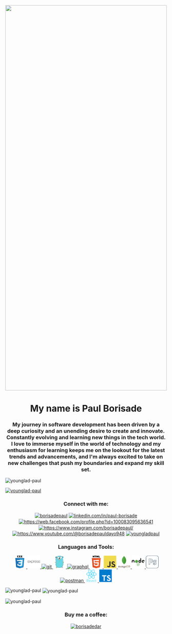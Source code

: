 <p align="center">
<img src="https://media1.tenor.com/m/6aSncIN19j8AAAAC/banner.gif" align="center" style="width: 100%; height: 30vh;" />
</p>
<h1 align="center">My name is Paul Borisade</h1>
<h3 align="center">My journey in software development has been driven by a deep curiosity and an unending desire to create and innovate. Constantly evolving and learning new things in the tech world. I love to immerse myself in the world of technology and my enthusiasm for learning keeps me on the lookout for the latest trends and advancements, and I'm always excited to take on new challenges that push my boundaries and expand my skill set.</h3>

<p align="left"> <img src="https://komarev.com/ghpvc/?username=younglad-paul&label=Profile%20views&color=0e75b6&style=flat" alt="younglad-paul" /> </p>

<p align="left"> <a href="https://github.com/ryo-ma/github-profile-trophy"><img src="https://github-profile-trophy.vercel.app/?username=younglad-paul" alt="younglad-paul" /></a> </p>

<h3 align="center">Connect with me:</h3>
<p align="center">
<a href="https://twitter.com/borisadepaul" target="blank"><img align="center" src="https://raw.githubusercontent.com/rahuldkjain/github-profile-readme-generator/master/src/images/icons/Social/twitter.svg" alt="borisadepaul" height="30" width="40" /></a>
<a href="https://linkedin.com/in/paul-borisade" target="blank"><img align="center" src="https://raw.githubusercontent.com/rahuldkjain/github-profile-readme-generator/master/src/images/icons/Social/linked-in-alt.svg" alt="linkedin.com/in/paul-borisade" height="30" width="40" /></a>
<a href="https://fb.com/profile.php?id=100083095636541" target="blank"><img align="center" src="https://raw.githubusercontent.com/rahuldkjain/github-profile-readme-generator/master/src/images/icons/Social/facebook.svg" alt="https://web.facebook.com/profile.php?id=100083095636541" height="30" width="40" /></a>
<a href="https://instagram.com/borisadepaul/" target="blank"><img align="center" src="https://raw.githubusercontent.com/rahuldkjain/github-profile-readme-generator/master/src/images/icons/Social/instagram.svg" alt="https://www.instagram.com/borisadepaul/" height="30" width="40" /></a>
<a href="https://www.youtube.com/@borisadepauldayo948" target="blank"><img align="center" src="https://raw.githubusercontent.com/rahuldkjain/github-profile-readme-generator/master/src/images/icons/Social/youtube.svg" alt="https://www.youtube.com/@borisadepauldayo948" height="30" width="40" /></a>
<a href="https://discord.gg/youngladpaul" target="blank"><img align="center" src="https://raw.githubusercontent.com/rahuldkjain/github-profile-readme-generator/master/src/images/icons/Social/discord.svg" alt="youngladpaul" height="30" width="40" /></a>
</p>


<h3 align="center">Languages and Tools:</h3>
<p align="center"> 
  <a href="https://www.w3schools.com/css/" target="_blank" rel="noreferrer"> 
    <img src="https://raw.githubusercontent.com/devicons/devicon/master/icons/css3/css3-original-wordmark.svg" alt="css3" width="40" height="40"/> 
  </a> 
  <a href="https://expressjs.com" target="_blank" rel="noreferrer"> 
    <img src="https://raw.githubusercontent.com/devicons/devicon/master/icons/express/express-original-wordmark.svg" alt="express" width="40" height="40"/> 
  </a> 
  <a href="https://git-scm.com/" target="_blank" rel="noreferrer"> 
    <img src="https://www.vectorlogo.zone/logos/git-scm/git-scm-icon.svg" alt="git" width="40" height="40"/> 
  </a> 
  <a href="https://golang.org" target="_blank" rel="noreferrer"> 
    <img src="https://raw.githubusercontent.com/devicons/devicon/master/icons/go/go-original.svg" alt="go" width="40" height="40"/> 
  </a> 
  <a href="https://graphql.org" target="_blank" rel="noreferrer"> 
    <img src="https://www.vectorlogo.zone/logos/graphql/graphql-icon.svg" alt="graphql" width="40" height="40"/> 
  </a> 
  <a href="https://www.w3.org/html/" target="_blank" rel="noreferrer"> 
    <img src="https://raw.githubusercontent.com/devicons/devicon/master/icons/html5/html5-original-wordmark.svg" alt="html5" width="40" height="40"/> 
  </a> 
  <a href="https://developer.mozilla.org/en-US/docs/Web/JavaScript" target="_blank" rel="noreferrer"> 
    <img src="https://raw.githubusercontent.com/devicons/devicon/master/icons/javascript/javascript-original.svg" alt="javascript" width="40" height="40"/> 
  </a> 
  <a href="https://www.mongodb.com/" target="_blank" rel="noreferrer"> 
    <img src="https://raw.githubusercontent.com/devicons/devicon/master/icons/mongodb/mongodb-original-wordmark.svg" alt="mongodb" width="40" height="40"/> 
  </a> 
  <a href="https://nodejs.org" target="_blank" rel="noreferrer"> 
    <img src="https://raw.githubusercontent.com/devicons/devicon/master/icons/nodejs/nodejs-original-wordmark.svg" alt="nodejs" width="40" height="40"/> 
  </a> 
  <a href="https://www.photoshop.com/en" target="_blank" rel="noreferrer"> 
    <img src="https://raw.githubusercontent.com/devicons/devicon/master/icons/photoshop/photoshop-line.svg" alt="photoshop" width="40" height="40"/> 
  </a> 
  <a href="https://postman.com" target="_blank" rel="noreferrer"> 
    <img src="https://www.vectorlogo.zone/logos/getpostman/getpostman-icon.svg" alt="postman" width="40" height="40"/> 
  </a> 
  <a href="https://reactjs.org/" target="_blank" rel="noreferrer"> 
    <img src="https://raw.githubusercontent.com/devicons/devicon/master/icons/react/react-original-wordmark.svg" alt="react" width="40" height="40"/> 
  </a> 
  <a href="https://www.typescriptlang.org/" target="_blank" rel="noreferrer"> 
    <img src="https://raw.githubusercontent.com/devicons/devicon/master/icons/typescript/typescript-original.svg" alt="typescript" width="40" height="40"/> 
  </a> 
</p>

<p><img align="left" src="https://github-readme-stats.vercel.app/api/top-langs?username=younglad-paul&show_icons=true&locale=en&layout=compact" alt="younglad-paul" /></p>

<p>&nbsp;<img align="center" src="https://github-readme-stats.vercel.app/api?username=younglad-paul&show_icons=true&locale=en" alt="younglad-paul" /></p>

<p><img align="center" src="https://github-readme-streak-stats.herokuapp.com/?user=younglad-paul&" alt="younglad-paul" /></p>


<h3 align="center">Buy me a coffee:</h3>
<p align="center"><a href="https://www.buymeacoffee.com/borisadedar"> 
  <img align="center" src="https://cdn.buymeacoffee.com/buttons/v2/default-yellow.png" height="50" width="210" alt="borisadedar" />
</a></p><br><br>
